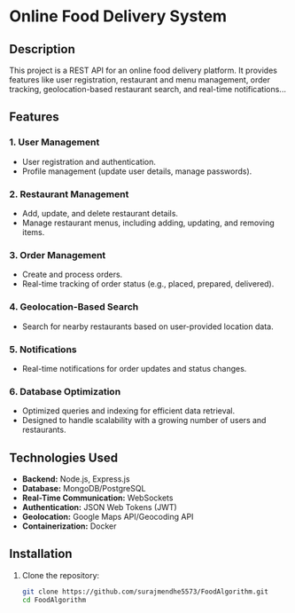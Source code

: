 # Online Food Delivery System

## Description
This project is a REST API for an online food delivery platform. It provides features like user registration, restaurant and menu management, order tracking, geolocation-based restaurant search, and real-time notifications...

## Features

### 1. User Management
- User registration and authentication.
- Profile management (update user details, manage passwords).

### 2. Restaurant Management
- Add, update, and delete restaurant details.
- Manage restaurant menus, including adding, updating, and removing items.

### 3. Order Management
- Create and process orders.
- Real-time tracking of order status (e.g., placed, prepared, delivered).

### 4. Geolocation-Based Search
- Search for nearby restaurants based on user-provided location data.

### 5. Notifications
- Real-time notifications for order updates and status changes.

### 6. Database Optimization
- Optimized queries and indexing for efficient data retrieval.
- Designed to handle scalability with a growing number of users and restaurants.

## Technologies Used
- **Backend:** Node.js, Express.js
- **Database:** MongoDB/PostgreSQL
- **Real-Time Communication:** WebSockets
- **Authentication:** JSON Web Tokens (JWT)
- **Geolocation:** Google Maps API/Geocoding API
- **Containerization:** Docker
  

## Installation

1. Clone the repository:
   ```bash
   git clone https://github.com/surajmendhe5573/FoodAlgorithm.git
   cd FoodAlgorithm
   
